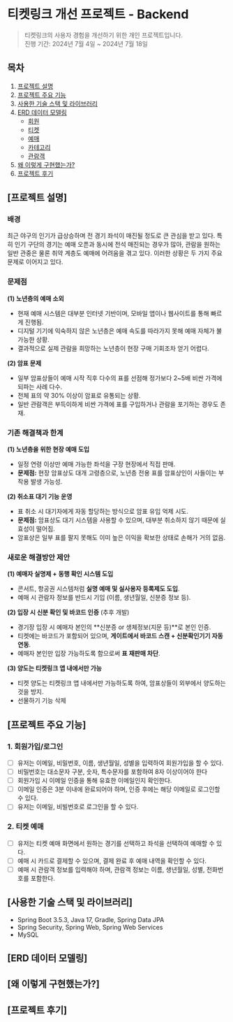 # 티켓링크 개선 프로젝트 - Backend

[//]: # (Backend : [티켓링크 개선 프로젝트 - Backend]&#40;)

> 티켓링크의 사용자 경험을 개선하기 위한 개인 프로젝트입니다.\
> 진행 기간: 2024년 7월 4일 ~ 2024년 7월 18일

## 목차

1. [프로젝트 설명](#프로젝트-설명)
2. [프로젝트 주요 기능](#프로젝트-주요-기능)
3. [사용한 기술 스택 및 라이브러리](#사용한-기술-스택-및-라이브러리)
4. [ERD 데이터 모델링](#erd-데이터-모델링)
    - [회원](#회원)
    - [티켓](#티켓)
    - [예매](#예매)
    - [카테고리](#카테고리)
    - [관람객](#관람객)
5. [왜 이렇게 구현했는가?](#왜-이렇게-구현했는가)
6. [프로젝트 후기](#프로젝트-후기)

## [프로젝트 설명]

### 배경

최근 야구의 인기가 급상승하며 전 경기 좌석이 매진될 정도로 큰 관심을 받고 있다. 특히 인기 구단의 경기는 예매 오픈과 동시에 전석 매진되는 경우가 많아, 관람을 원하는 일반 관중은 물론 취약 계층도 예매에
어려움을 겪고 있다. 이러한 상황은 두 가지 주요 문제로 이어지고 있다.

### 문제점

**(1) 노년층의 예매 소외**

- 현재 예매 시스템은 대부분 인터넷 기반이며, 모바일 앱이나 웹사이트를 통해 빠르게 진행됨.
- 디지털 기기에 익숙하지 않은 노년층은 예매 속도를 따라가지 못해 예매 자체가 불가능한 상황.
- 결과적으로 실제 관람을 희망하는 노년층이 현장 구매 기회조차 얻기 어렵다.

**(2) 암표 문제**

- 일부 암표상들이 예매 시작 직후 다수의 표를 선점해 정가보다 2~5배 비싼 가격에 되파는 사례 다수.
- 전체 표의 약 30% 이상이 암표로 유통되는 상황.
- 일반 관람객은 부득이하게 비싼 가격에 표를 구입하거나 관람을 포기하는 경우도 존재.

### 기존 해결책과 한계

**(1) 노년층을 위한 현장 예매 도입**

- 일정 연령 이상만 예매 가능한 좌석을 구장 현장에서 직접 판매.
- **문제점:** 현장 암표상도 대개 고령층으로, 노년층 전용 표를 암표상인이 사들이는 부작용 발생 가능성.

**(2) 취소표 대기 기능 운영**

- 표 취소 시 대기자에게 자동 할당하는 방식으로 암표 유입 억제 시도.
- **문제점:** 암표상도 대기 시스템을 사용할 수 있으며, 대부분 취소하지 않기 때문에 실효성이 떨어짐.
- 암표상은 일부 표를 팔지 못해도 이미 높은 이익을 확보한 상태로 손해가 거의 없음.

### 새로운 해결방안 제안

**(1) 예매자 실명제 + 동행 확인 시스템 도입**

- 콘서트, 항공권 시스템처럼 **실명 예매 및 실사용자 등록제도 도입**.
- 예매 시 관람자 정보를 반드시 기입 (이름, 생년월일, 신분증 정보 등).

**(2) 입장 시 신분 확인 및 바코드 인증** (추후 개발)

- 경기장 입장 시 예매자 본인의 **신분증 or 생체정보(지문 등)**로 본인 인증.
- 티켓에는 바코드가 포함되어 있으며, **게이트에서 바코드 스캔 + 신분확인기기 자동 연동**.
- 예매자 본인만 입장 가능하도록 함으로써 **표 재판매 차단**.

**(3) 양도는 티켓링크 앱 내에서만 가능**
- 티켓 양도는 티켓링크 앱 내에서만 가능하도록 하여, 암표상들이 외부에서 양도하는 것을 방지.
- 선물하기 기능 삭제

## [프로젝트 주요 기능]

### 1. 회원가입/로그인

- [ ] 유저는 이메일, 비밀번호, 이름, 생년월일, 성별을 입력하여 회원가입을 할 수 있다.
- [ ] 비밀번호는 대소문자 구분, 숫자, 특수문자를 포함하여 8자 이상이어야 한다
- [ ] 회원가입 시 이메일 인증을 통해 유효한 이메일인지 확인한다.
- [ ] 이메일 인증은 3분 이내에 완료되어야 하며, 인증 후에는 해당 이메일로 로그인할 수 있다.
- [ ] 유저는 이메일, 비빌번호로 로그인을 할 수 있다.

### 2. 티켓 예매
- [ ] 유저는 티켓 예매 화면에서 원하는 경기를 선택하고 좌석을 선택하여 예매할 수 있다.
- [ ] 예매 시 카드로 결제할 수 있으며, 결제 완료 후 예매 내역을 확인할 수 있다.
- [ ] 예매 시 관람객 정보를 입력해야 하며, 관람객 정보는 이름, 생년월일, 성별, 전화번호를 포함한다.

## [사용한 기술 스택 및 라이브러리]

- Spring Boot 3.5.3, Java 17, Gradle, Spring Data JPA
- Spring Security, Spring Web, Spring Web Services
- MySQL

## [ERD 데이터 모델링]

## [왜 이렇게 구현했는가?]

## [프로젝트 후기]